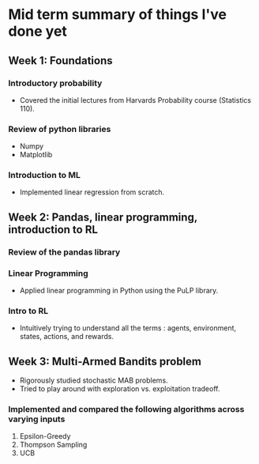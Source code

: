 # Mid term summary of things I've done yet

## Week 1: Foundations

### Introductory probability
- Covered the initial lectures from Harvards Probability course (Statistics 110).

### Review of python libraries
- Numpy
- Matplotlib

### Introduction to ML
- Implemented linear regression from scratch.

## Week 2: Pandas, linear programming, introduction to RL

### Review of the pandas library

### Linear Programming
- Applied linear programming in Python using the PuLP library.

### Intro to RL
- Intuitively trying to understand all the terms : agents, environment, states, actions, and rewards.

## Week 3: Multi-Armed Bandits problem

- Rigorously studied stochastic MAB problems.
- Tried to play around with exploration vs. exploitation tradeoff.

### Implemented and compared the following algorithms across varying inputs
1. Epsilon-Greedy
2. Thompson Sampling
3. UCB
